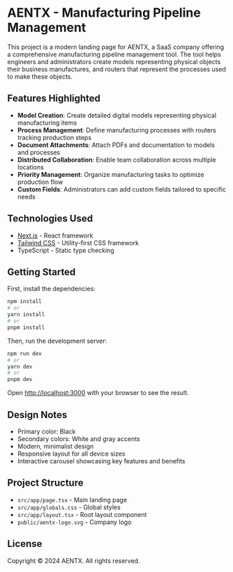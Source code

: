 # AENTX - Manufacturing Pipeline Management

This project is a modern landing page for AENTX, a SaaS company offering a comprehensive manufacturing pipeline management tool. The tool helps engineers and administrators create models representing physical objects their business manufactures, and routers that represent the processes used to make these objects.

## Features Highlighted

- **Model Creation**: Create detailed digital models representing physical manufacturing items
- **Process Management**: Define manufacturing processes with routers tracking production steps
- **Document Attachments**: Attach PDFs and documentation to models and processes
- **Distributed Collaboration**: Enable team collaboration across multiple locations
- **Priority Management**: Organize manufacturing tasks to optimize production flow
- **Custom Fields**: Administrators can add custom fields tailored to specific needs

## Technologies Used

- [Next.js](https://nextjs.org/) - React framework
- [Tailwind CSS](https://tailwindcss.com/) - Utility-first CSS framework
- TypeScript - Static type checking

## Getting Started

First, install the dependencies:

```bash
npm install
# or
yarn install
# or
pnpm install
```

Then, run the development server:

```bash
npm run dev
# or
yarn dev
# or
pnpm dev
```

Open [http://localhost:3000](http://localhost:3000) with your browser to see the result.

## Design Notes

- Primary color: Black
- Secondary colors: White and gray accents
- Modern, minimalist design
- Responsive layout for all device sizes
- Interactive carousel showcasing key features and benefits

## Project Structure

- `src/app/page.tsx` - Main landing page
- `src/app/globals.css` - Global styles
- `src/app/layout.tsx` - Root layout component
- `public/aentx-logo.svg` - Company logo

## License

Copyright © 2024 AENTX. All rights reserved.
